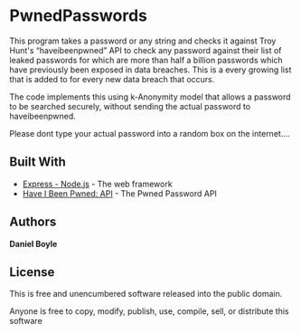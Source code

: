 # PwnedPasswords

This program takes a password or any string and checks it against Troy Hunt's “haveibeenpwned” API to check any password against their list of leaked passwords for which are more than half a billion passwords which have previously been exposed in data breaches. This is a every growing list that is added to for every new data breach that occurs.

The code implements this using k-Anonymity model that allows a password to be searched securely, without sending the actual password to haveibeenpwned.

Please dont type your actual password into a random box on the internet....

## Built With

* [Express - Node.js](https://expressjs.com/) - The web framework 
* [Have I Been Pwned: API](https://haveibeenpwned.com/API/v2) - The Pwned Password API 

## Authors

**Daniel Boyle**

## License

This is free and unencumbered software released into the public domain.

Anyone is free to copy, modify, publish, use, compile, sell, or
distribute this software

